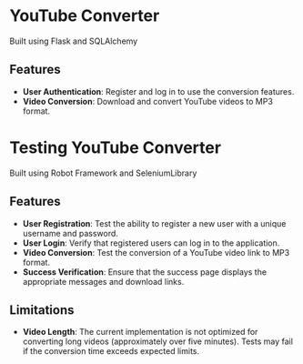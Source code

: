 # YouTube Converter

Built using Flask and SQLAlchemy

## Features

- **User Authentication**: Register and log in to use the conversion features.
- **Video Conversion**: Download and convert YouTube videos to MP3 format.

# Testing YouTube Converter

Built using Robot Framework and SeleniumLibrary

## Features

- **User Registration**: Test the ability to register a new user with a unique username and password.
- **User Login**: Verify that registered users can log in to the application.
- **Video Conversion**: Test the conversion of a YouTube video link to MP3 format.
- **Success Verification**: Ensure that the success page displays the appropriate messages and download links.

## Limitations

- **Video Length**: The current implementation is not optimized for converting long videos (approximately over five minutes). Tests may fail if the conversion time exceeds expected limits.